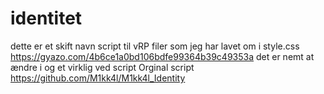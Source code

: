 # identitet
dette er et skift navn script til vRP filer som jeg har lavet om i style.css
https://gyazo.com/4b6ce1a0bd106bdfe99364b39c49353a
det er nemt at ændre i og et virklig ved script
Orginal script
https://github.com/M1kk4l/M1kk4l_Identity
